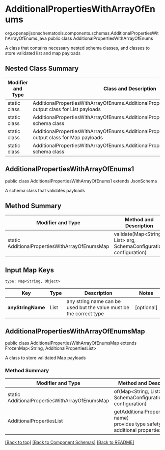 # AdditionalPropertiesWithArrayOfEnums
org.openapijsonschematools.components.schemas.AdditionalPropertiesWithArrayOfEnums.java
public class AdditionalPropertiesWithArrayOfEnums

A class that contains necessary nested schema classes, and classes to store validated list and map payloads

## Nested Class Summary
| Modifier and Type | Class and Description |
| ----------------- | ---------------------- |
| static class | AdditionalPropertiesWithArrayOfEnums.AdditionalPropertiesList<br> output class for List payloads |
| static class | AdditionalPropertiesWithArrayOfEnums.AdditionalProperties<br> schema class |
| static class | AdditionalPropertiesWithArrayOfEnums.AdditionalPropertiesWithArrayOfEnumsMap<br> output class for Map payloads |
| static class | AdditionalPropertiesWithArrayOfEnums.AdditionalPropertiesWithArrayOfEnums1<br> schema class |

## AdditionalPropertiesWithArrayOfEnums1
public class AdditionalPropertiesWithArrayOfEnums1
extends JsonSchema

A schema class that validates payloads


## Method Summary
| Modifier and Type | Method and Description |
| ----------------- | ---------------------- |
| static AdditionalPropertiesWithArrayOfEnumsMap | validate(Map<String, List<String>> arg, SchemaConfiguration configuration) |

## Input Map Keys
```
type: Map<String, Object>
```
Key | Type |  Description | Notes
------------ | ------------- | ------------- | -------------
**anyStringName** | List<String> | any string name can be used but the value must be the correct type | [optional]

## AdditionalPropertiesWithArrayOfEnumsMap
public class AdditionalPropertiesWithArrayOfEnumsMap
extends FrozenMap<String, AdditionalPropertiesList>

A class to store validated Map payloads

### Method Summary
| Modifier and Type | Method and Description |
| ----------------- | ---------------------- |
| static AdditionalPropertiesWithArrayOfEnumsMap | of(Map<String, List<String>> arg, SchemaConfiguration configuration) |
| AdditionalPropertiesList | getAdditionalProperty(String name)<br>provides type safety for additional properties |


[[Back to top]](#top) [[Back to Component Schemas]](../../../README.md#Component-Schemas) [[Back to README]](../../../README.md)

